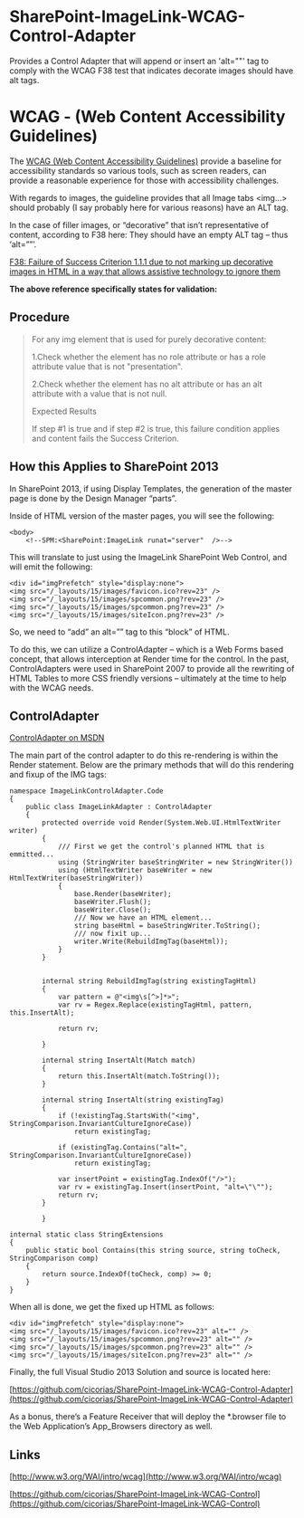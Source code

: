 SharePoint-ImageLink-WCAG-Control-Adapter
=========================================

Provides a Control Adapter that will append or insert an 'alt=""' tag to comply with the WCAG F38 test that indicates decorate images should have alt tags.

# WCAG - (Web Content Accessibility Guidelines) #
The [WCAG (Web Content Accessibility Guidelines)](http://www.w3.org/WAI/intro/wcag "WCAG") provide a baseline for accessibility standards so various tools, such as screen readers, can provide a reasonable experience for those with accessibility challenges.

With regards to images, the guideline provides that all Image tabs <img…> should probably (I say probably here for various reasons) have an ALT tag.

In the case of filler images, or “decorative” that isn’t representative of content, according to F38 here: They should have an empty ALT tag – thus ‘alt=””’.

[F38: Failure of Success Criterion 1.1.1 due to not marking up decorative images in HTML in a way that allows assistive technology to ignore them](http://www.w3.org/TR/WCAG20-TECHS/F38.html "F38 Rule")

**The above reference specifically states for validation:**

## Procedure ##

> For any img element that is used for purely decorative content:
> 
> 1.Check whether the element has no role attribute or has a role attribute value that is not "presentation".
> 
> 2.Check whether the element has no alt attribute or has an alt attribute with a value that is not null.
> 
> Expected Results
> 
> If step #1 is true and if step #2 is true, this failure condition applies and content fails the Success Criterion.
> 


## How this Applies to SharePoint 2013 ##

In SharePoint 2013, if using Display Templates, the generation of the master page is done by the Design Manager “parts”.

Inside of HTML version of the master pages, you will see the following:

    <body>
        <!--SPM:<SharePoint:ImageLink runat="server"  />-->


This will translate to just using the ImageLink SharePoint Web Control, and will emit the following:

    <div id="imgPrefetch" style="display:none">
    <img src="/_layouts/15/images/favicon.ico?rev=23" />
    <img src="/_layouts/15/images/spcommon.png?rev=23" />
    <img src="/_layouts/15/images/spcommon.png?rev=23" />
    <img src="/_layouts/15/images/siteIcon.png?rev=23" />
    

So, we need to “add” an alt=”” tag to this “block” of HTML.

To do this, we can utilize a ControlAdapter – which is a Web Forms based concept, that allows interception at Render time for the control. In the past, ControlAdapters were used in SharePoint 2007 to provide all the rewriting of HTML Tables to more CSS friendly versions – ultimately at the time to help with the WCAG needs.

## ControlAdapter ##

[ControlAdapter on MSDN](http://msdn.microsoft.com/en-us/library/system.web.ui.adapters.controladapter(v=vs.110).aspx "MSDN ControlAdapter Class")

The main part of the control adapter to do this re-rendering is within the Render statement.  Below are the primary methods that will do this rendering and fixup of the IMG tags:


    namespace ImageLinkControlAdapter.Code
    {
	    public class ImageLinkAdapter : ControlAdapter
	    {
		    protected override void Render(System.Web.UI.HtmlTextWriter writer)
		    {
			    /// First we get the control's planned HTML that is emmitted...
			    using (StringWriter baseStringWriter = new StringWriter())
			    using (HtmlTextWriter baseWriter = new HtmlTextWriter(baseStringWriter))
			    {
				    base.Render(baseWriter);
				    baseWriter.Flush();
				    baseWriter.Close();
				    /// Now we have an HTML element...
				    string baseHtml = baseStringWriter.ToString();
				    /// now fixit up...
				    writer.Write(RebuildImgTag(baseHtml));
			    }
    		}
    
    
		    internal string RebuildImgTag(string existingTagHtml)
		    {
			    var pattern = @"<img\s[^>]*>";
			    var rv = Regex.Replace(existingTagHtml, pattern, this.InsertAlt);
			    
			    return rv;
			    
		    }
		    
		    internal string InsertAlt(Match match)
		    {
			    return this.InsertAlt(match.ToString());
		    }
		    
		    internal string InsertAlt(string existingTag)
		    {
			    if (!existingTag.StartsWith("<img", StringComparison.InvariantCultureIgnoreCase))
				    return existingTag;
			    
			    if (existingTag.Contains("alt=", StringComparison.InvariantCultureIgnoreCase))
				    return existingTag;
			    
			    var insertPoint = existingTag.IndexOf("/>");
			    var rv = existingTag.Insert(insertPoint, "alt=\"\"");
			    return rv;
		    }
		    
		    }
	    
    internal static class StringExtensions
    {
    	public static bool Contains(this string source, string toCheck, StringComparison comp)
    	{
    		return source.IndexOf(toCheck, comp) >= 0;
    	}
    }


When all is done, we get the fixed up HTML as follows:

    <div id="imgPrefetch" style="display:none">
    <img src="/_layouts/15/images/favicon.ico?rev=23" alt="" />
    <img src="/_layouts/15/images/spcommon.png?rev=23" alt="" />
    <img src="/_layouts/15/images/spcommon.png?rev=23" alt="" />
    <img src="/_layouts/15/images/siteIcon.png?rev=23" alt="" />


Finally, the full Visual Studio 2013 Solution and source is located here: 

[https://github.com/cicorias/SharePoint-ImageLink-WCAG-Control-Adapter](https://github.com/cicorias/SharePoint-ImageLink-WCAG-Control-Adapter)

As a bonus, there’s a Feature Receiver that will deploy the *.browser file to the Web Application’s App_Browsers directory as well.


## Links ##

[http://www.w3.org/WAI/intro/wcag](http://www.w3.org/WAI/intro/wcag)

[https://github.com/cicorias/SharePoint-ImageLink-WCAG-Control](https://github.com/cicorias/SharePoint-ImageLink-WCAG-Control)
